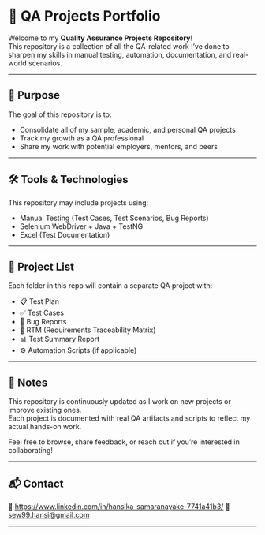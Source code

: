 # 📁 QA Projects Portfolio

Welcome to my **Quality Assurance Projects Repository**!  
This repository is a collection of all the QA-related work I’ve done to sharpen my skills in manual testing, automation, documentation, and real-world scenarios.

---

## 🎯 Purpose

The goal of this repository is to:
- Consolidate all of my sample, academic, and personal QA projects
- Track my growth as a QA professional
- Share my work with potential employers, mentors, and peers

---

## 🛠️ Tools & Technologies

This repository may include projects using:
- Manual Testing (Test Cases, Test Scenarios, Bug Reports)
- Selenium WebDriver + Java + TestNG
- Excel (Test Documentation)

---

## 📂 Project List

Each folder in this repo will contain a separate QA project with:
- 📋 Test Plan  
- ✅ Test Cases  
- 🐞 Bug Reports  
- 🔁 RTM (Requirements Traceability Matrix)  
- 📊 Test Summary Report  
- ⚙️ Automation Scripts (if applicable)

---

## 📌 Notes

This repository is continuously updated as I work on new projects or improve existing ones.  
Each project is documented with real QA artifacts and scripts to reflect my actual hands-on work.

Feel free to browse, share feedback, or reach out if you’re interested in collaborating!

---

## 📬 Contact

🔗 https://www.linkedin.com/in/hansika-samaranayake-7741a41b3/
📧 sew99.hansi@gmail.com

---

